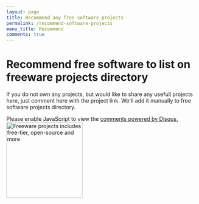 ```yaml
---
layout: page
title: Recommend any free software projects
permalink: /recommend-software-projects
menu_title: Recommend
comments: true
---
```

<div class="row">
<div class="col-md-8">
<h1 class="post-title fs-4 lead fw-medium mt-0 mb-4">Recommend free software to list on freeware projects directory</h1>

<p>If you do not own any projects, but would like to share any usefull projects here, just comment here with the project link. We'll add it manually to free software projects directory.</p>

<div id="disqus_thread"></div>
<script>
    /**
    *  RECOMMENDED CONFIGURATION VARIABLES: EDIT AND UNCOMMENT THE SECTION BELOW TO INSERT DYNAMIC VALUES FROM YOUR PLATFORM OR CMS.
    *  LEARN WHY DEFINING THESE VARIABLES IS IMPORTANT: https://disqus.com/admin/universalcode/#configuration-variables    */
    /*
    var disqus_config = function () {
    this.page.url = PAGE_URL;  // Replace PAGE_URL with your page's canonical URL variable
    this.page.identifier = PAGE_IDENTIFIER; // Replace PAGE_IDENTIFIER with your page's unique identifier variable
    };
    */
    (function() { // DON'T EDIT BELOW THIS LINE
    var d = document, s = d.createElement('script');
    s.src = 'https://freeware-projects.disqus.com/embed.js';
    s.setAttribute('data-timestamp', +new Date());
    (d.head || d.body).appendChild(s);
    })();
</script>
<noscript>Please enable JavaScript to view the <a href="https://disqus.com/?ref_noscript">comments powered by Disqus.</a></noscript>

</div>
<div class="col-md-4">
<img class="mx-auto d-block" width="200px" height="auto" src="https://img.icons8.com/ios/300/228BE6/open-source.png" alt="Freeware projects includes free-tier, open-source and more"/>
</div>
</div>